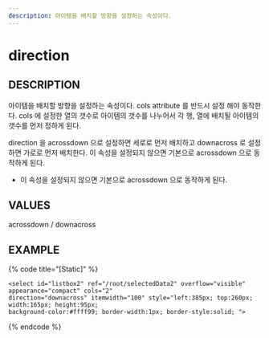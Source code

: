 ```yaml
---
description: 아이템을 배치할 방향을 설정하는 속성이다.
---
```


# direction

## DESCRIPTION

아이템을 배치할 방향을 설정하는 속성이다. cols attribute 를 반드시 설정 해야 동작한다.
cols 에 설정한 열의 갯수로 아이템의 갯수를 나누어서 각 행, 열에 배치될 아이템의 갯수를 먼저 정하게 된다.
 
direction 을 acrossdown 으로 설정하면 세로로 먼저 배치하고 downacross 로 설정하면 가로로 먼저 배치한다.
이 속성을 설정되지 않으면 기본으로 acrossdown 으로 동작하게 된다.   

* 이 속성을 설정되지 않으면 기본으로 acrossdown 으로 동작하게 된다.   

## VALUES

acrossdown / downacross

## EXAMPLE

{% code title="\[Static\]" %}
```markup
<select id="listbox2" ref="/root/selectedData2" overflow="visible" appearance="compact" cols="2" 
direction="downacross" itemwidth="100" style="left:385px; top:260px; width:165px; height:95px; 
background-color:#ffff99; border-width:1px; border-style:solid; "> 
```
{% endcode %}
